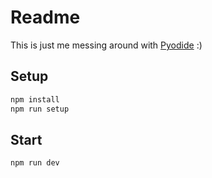 # Readme
This is just me messing around with [Pyodide](https://pyodide.org/en/stable/) :)

## Setup
```bash
npm install
npm run setup
```

## Start
```bash
npm run dev
```
